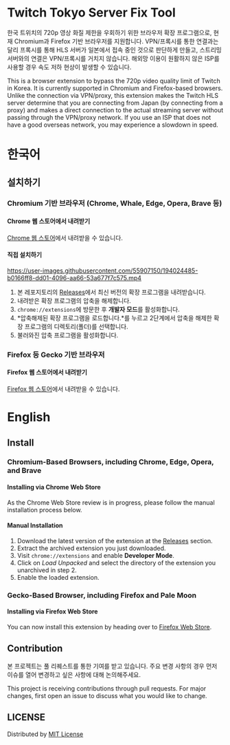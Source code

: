 # Twitch Tokyo Server Fix Tool
한국 트위치의 720p 영상 화질 제한을 우회하기 위한 브라우저 확장 프로그램으로, 현재 Chromium과 Firefox 기반 브라우저를 지원합니다.
VPN/프록시를 통한 연결과는 달리 프록시를 통해 HLS 서버가 일본에서 접속 중인 것으로 판단하게 만들고, 스트리밍 서버와의 연결은 VPN/프록시를 거치지 않습니다.
해외망 이용이 원활하지 않은 ISP를 사용할 경우 속도 저하 현상이 발생할 수 있습니다.

This is a browser extension to bypass the 720p video quality limit of Twitch in Korea. It is currently supported in Chromium and Firefox-based browsers.
Unlike the connection via VPN/proxy, this extension makes the Twitch HLS server determine that you are connecting from Japan (by connecting from a proxy) and makes a direct connection to the actual streaming server without passing through the VPN/proxy network.
If you use an ISP that does not have a good overseas network, you may experience a slowdown in speed.

# 한국어
## 설치하기
### Chromium 기반 브라우저 (Chrome, Whale, Edge, Opera, Brave 등)
#### Chrome 웹 스토어에서 내려받기
[Chrome 웹 스토어](https://chrome.google.com/webstore/detail/twitch-tokyo-server-fix-t/hohebaajomacpbgjdfjkinekpbfelege/related?hl=ko)에서 내려받을 수 있습니다.

#### 직접 설치하기
https://user-images.githubusercontent.com/55907150/194024485-b0166ff8-dd01-4096-aa66-53a677f7c575.mp4
1. 본 레포지토리의 [Releases](https://github.com/Kwabang/Twitch-Tokyo-Server-Fix-Tool/releases)에서 최신 버전의 확장 프로그램을 내려받습니다.
2. 내려받은 확장 프로그램의 압축을 해제합니다.
3. `chrome://extensions`에 방문한 후 **개발자 모드**를 활성화합니다.
4. *압축해제된 확장 프로그램을 로드합니다.*를 누르고 2단계에서 압축을 해제한 확장 프로그램의 디렉토리(폴더)를 선택합니다.
5. 불러와진 압축 프로그램을 활성화합니다.

### Firefox 등 Gecko 기반 브라우저
#### Firefox 웹 스토어에서 내려받기
[Firefox 웹 스토어](https://addons.mozilla.org/ko/firefox/addon/twitch-tokyo-server-fix-tool/)에서 내려받을 수 있습니다.

# English
## Install
### Chromium-Based Browsers, including Chrome, Edge, Opera, and Brave
#### Installing via Chrome Web Store
As the Chrome Web Store review is in progress, please follow the manual installation process below.

#### Manual Installation
1. Download the latest version of the extension at the [Releases](https://github.com/Kwabang/Twitch-Tokyo-Server-Fix-Tool/releases) section.
2. Extract the archived extension you just downloaded.
3. Visit `chrome://extensions` and enable **Developer Mode**.
4. Click on *Load Unpacked* and select the directory of the extension you unarchived in step 2.
5. Enable the loaded extension.

### Gecko-Based Browser, including Firefox and Pale Moon
#### Installing via Firefox Web Store
You can now install this extension by heading over to [Firefox Web Store](https://addons.mozilla.org/ko/firefox/addon/twitch-tokyo-server-fix-tool/).

## Contribution
본 프로젝트는 풀 리퀘스트를 통한 기여를 받고 있습니다.
주요 변경 사항의 경우 먼저 이슈를 열어 변경하고 싶은 사항에 대해 논의해주세요.

This project is receiving contributions through pull requests.
For major changes, first open an issue to discuss what you would like to change.

## LICENSE
Distributed by [MIT License](https://github.com/Kwabang/Twitch-Tokyo-Server-Fix-Tool/blob/main/LICENSE)
